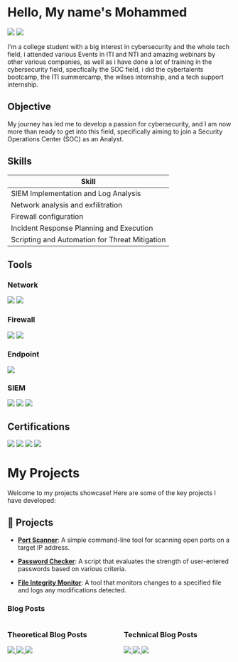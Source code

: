# Hello, My name's Mohammed
<a href="https://www.linkedin.com/in/mohammed-adel-65a603332/"><img src="https://img.shields.io/badge/-LinkedIn-0072b1?&style=for-the-badge&logo=linkedin&logoColor=white" /></a>
<a href="https://draft.blogger.com/profile/15106219692456843948"><img src="https://img.shields.io/badge/-Blogger-FF5722?&style=for-the-badge&logo=blogger&logoColor=white" /></a>


I'm a college student with a big interest in cybersecurity and the whole tech field, i attended various Events in ITI and NTI and amazing webinars by other various companies, as well as i have done a lot of training in the cybersecurity field, specfically the SOC field, i did the cybertalents bootcamp, the ITI summercamp, the wilses internship, and a tech support internship.

## Objective

My journey has led me to develop a passion for cybersecurity, and I am now more than ready to get into this field, specifically aiming to join a Security Operations Center (SOC) as an Analyst.

## Skills

| Skill                                          |
|---------------------------------------------------------------------------|
| SIEM Implementation and Log Analysis          |
| Network analysis and exfilitration |
| Firewall configuration        |
| Incident Response Planning and Execution     |
| Scripting and Automation for Threat Mitigation |

## Tools

### Network
<div>
    <img src="https://img.shields.io/badge/-Wireshark-1679A7?&style=for-the-badge&logo=Wireshark&logoColor=white" />
    <img src="https://img.shields.io/badge/-Zeek-777BB4?&style=for-the-badge&logo=Zeek&logoColor=white" />
</div>

### Firewall
<div>
     <img src="https://img.shields.io/badge/-Palo%20Alto-0084FF?&style=for-the-badge&logo=Palo-Alto-Networks&logoColor=white" />
     <img src="https://img.shields.io/badge/-FortiGate-EE3124?&style=for-the-badge&logo=Fortinet&logoColor=white" />

</div>

### Endpoint
<div>
    <img src="https://img.shields.io/badge/-Microsoft_Defender_for_Endpoint-00A4EF?&style=for-the-badge&logo=Microsoft&logoColor=white" />
</div>

### SIEM
<div>
    <img src="https://img.shields.io/badge/-Microsoft_Sentinel-0078D4?&style=for-the-badge&logo=Microsoft&logoColor=white" />
    <img src="https://img.shields.io/badge/-Splunk-000000?&style=for-the-badge&logo=Splunk&logoColor=white" />
    <img src="https://img.shields.io/badge/-QRadar-001489?&style=for-the-badge&logo=IBM&logoColor=white" />
</div>

## Certifications

<div>
<img src="https://img.shields.io/badge/-CC-000000?&style=for-the-badge&logo=ISC2&logoColor=white" />
<img src="https://img.shields.io/badge/-CAP-FF5733?&style=for-the-badge&logo=SECOPS&logoColor=white" />
<img src="https://img.shields.io/badge/-Datto%20RMM%20Certified%20Administrator-1E90FF?&style=for-the-badge&logo=datto&logoColor=white" />
<img src="https://img.shields.io/badge/-Google%20IT-4285F4?&style=for-the-badge&logo=google&logoColor=white" />
</div>

# My Projects

Welcome to my projects showcase! Here are some of the key projects I have developed:

## 🚀 Projects

- **[Port Scanner](https://github.com/RoizaLeKira/port_scanner)**: A simple command-line tool for scanning open ports on a target IP address.
  
- **[Password Checker](https://github.com/RoizaLeKira/password_checker)**: A script that evaluates the strength of user-entered passwords based on various criteria.
  
- **[File Integrity Monitor](https://github.com/RoizaLeKira/file_integrity_monitor)**: A tool that monitors changes to a specified file and logs any modifications detected.

### Blog Posts

<div style="display: flex; flex-wrap: wrap; justify-content: space-between;">

  <!-- Theoretical Blog Posts Section -->
  <div style="flex-basis: 48%;">
      <h3>Theoretical Blog Posts</h3>
      <a href="https://mofoliokira.blogspot.com/2024/10/cybersecurity-awareness-for-juniors-and.html">
        <img src="https://img.shields.io/badge/-Cybersecurity%20Awareness%20for%20Juniors%20and%20Elderly-FF5722?&style=for-the-badge&logo=blogger&logoColor=white" />
      </a>
      <a href="https://mofoliokira.blogspot.com/2024/10/what-is-social-engineering-and-why-is.html">
        <img src="https://img.shields.io/badge/-What%20is%20Social%20Engineering%20and%20Why%20It's%20a%20Cyber%20Issue-1679A7?&style=for-the-badge&logo=blogger&logoColor=white" />
      </a>
      <a href="https://mofoliokira.blogspot.com/2024/10/deeper-look-into-firewalls-and-their.html">
        <img src="https://img.shields.io/badge/-Deeper%20Look%20at%20Firewalls-4CAF50?&style=for-the-badge&logo=blogger&logoColor=white" />
      </a>
  </div>

  <!-- Technical Blog Posts Section -->
  <div style="flex-basis: 48%;">
      <h3>Technical Blog Posts</h3>
      <a href="https://mofoliokiratech.blogspot.com/2024/10/pcap-or-cap-technical-demo-on-how-we.html">
        <img src="https://img.shields.io/badge/-PCAP%20vs%20CAP%20Packet%20Capture%20Demo-0084FF?&style=for-the-badge&logo=blogger&logoColor=white" />
      </a>
      <a href="https://mofoliokiratech.blogspot.com/2024/10/surface-level-look-into-networking.html">
        <img src="https://img.shields.io/badge/-Networking%20with%20Packet%20Tracers%20Demo-777BB4?&style=for-the-badge&logo=blogger&logoColor=white" />
      </a>
      <a href="https://mofoliokiratech.blogspot.com/2024/10/john-ripper-extremely-surface-level.html">
        <img src="https://img.shields.io/badge/-John%20the%20Ripper%20Password%20Cracking%20Demo-EE3124?&style=for-the-badge&logo=blogger&logoColor=white" />
      </a>
  </div>

</div>

